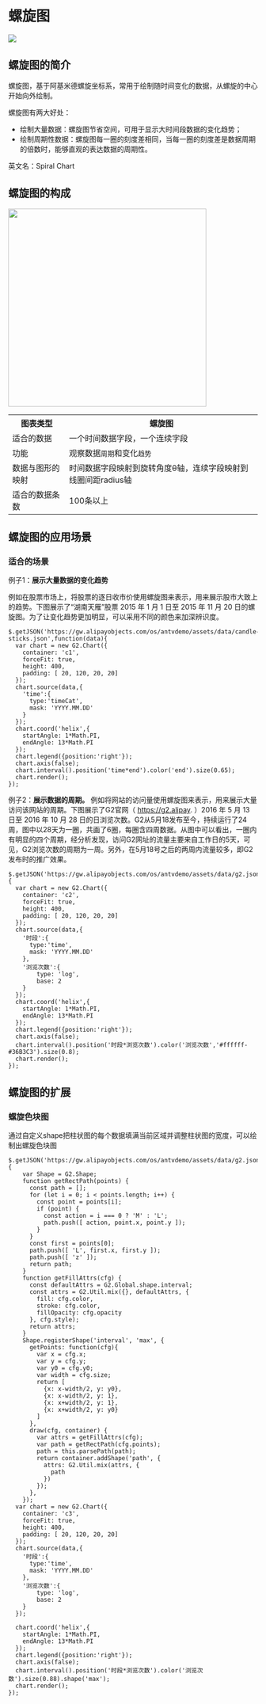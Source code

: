 <!--
title: 螺旋图
tags:
  - compare
  - time
-->

# 螺旋图

<img src="https://zos.alipayobjects.com/rmsportal/TpVCbyphCQAQPSV.png" />

## 螺旋图的简介

螺旋图，基于阿基米德螺旋坐标系，常用于绘制随时间变化的数据，从螺旋的中心开始向外绘制。

螺旋图有两大好处：
* 绘制大量数据：螺旋图节省空间，可用于显示大时间段数据的变化趋势；
* 绘制周期性数据：螺旋图每一圈的刻度差相同，当每一圈的刻度差是数据周期的倍数时，能够直观的表达数据的周期性。

英文名：Spiral Chart

## 螺旋图的构成

<img class="constitute-img" src="https://zos.alipayobjects.com/rmsportal/qyGdUeuTzufNebS.jpg" width="400px" />

<table class="struct-table">
  <tr>
    <th>图表类型</th>
    <th>螺旋图</th>
  </tr>
  <tr>
    <td>适合的数据</td>
    <td>一个时间数据字段，一个连续字段</td>
  </tr>
  <tr>
    <td>功能</td>
    <td>观察数据<code>周期</code>和变化<code>趋势</code></td>
  </tr>
  <tr>
    <td>数据与图形的映射</td>
    <td>时间数据字段映射到旋转角度θ轴，连续字段映射到线圈间距radius轴
    </td>
  </tr>
  <tr>
    <td>适合的数据条数</td>
    <td>100条以上</td>
  </tr>
</table>

<div style="clear:both;"></div>

## 螺旋图的应用场景

### 适合的场景

例子1：**展示大量数据的变化趋势**

例如在股票市场上，将股票的逐日收市价使用螺旋图来表示，用来展示股市大致上的趋势。下图展示了“湖南天雁”股票 2015 年 1 月 1 日至 2015 年 11 月 20 日的螺旋图。为了让变化趋势更加明显，可以采用不同的颜色来加深辨识度。

<div id="c1"></div>

```js-
$.getJSON('https://gw.alipayobjects.com/os/antvdemo/assets/data/candle-sticks.json',function(data){
  var chart = new G2.Chart({
    container: 'c1',
    forceFit: true,
    height: 400,
    padding: [ 20, 120, 20, 20]
  });
  chart.source(data,{
    'time':{
      type:'timeCat',
      mask: 'YYYY.MM.DD'
    }
  });
  chart.coord('helix',{
    startAngle: 1*Math.PI,
    endAngle: 13*Math.PI
  });
  chart.legend({position:'right'});
  chart.axis(false);
  chart.interval().position('time*end').color('end').size(0.65);
  chart.render();
});
```

例子2：**展示数据的周期。** 例如将网站的访问量使用螺旋图来表示，用来展示大量访问该网站的周期。下图展示了G2官网（ https://g2.alipay. ）2016 年 5 月 13 日至 2016 年 10 月 28 日的日浏览次数。G2从5月18发布至今，持续运行了24周，图中以28天为一圈，共画了6圈，每圈含四周数据。从图中可以看出，一圈内有明显的四个周期，经分析发现，访问G2网址的流量主要来自工作日的5天，可见，G2浏览次数的周期为一周。另外，在5月18号之后的两周内流量较多，即G2发布时的推广效果。

<div id="c2"></div>

```js-
$.getJSON('https://gw.alipayobjects.com/os/antvdemo/assets/data/g2.json',function(data){
  var chart = new G2.Chart({
    container: 'c2',
    forceFit: true,
    height: 400,
    padding: [ 20, 120, 20, 20]
  });
  chart.source(data,{
    '时段':{
      type:'time',
      mask: 'YYYY.MM.DD'
    },
    '浏览次数':{
    	type: 'log',
    	base: 2
    }
  });
  chart.coord('helix',{
    startAngle: 1*Math.PI,
    endAngle: 13*Math.PI
  });
  chart.legend({position:'right'});
  chart.axis(false);
  chart.interval().position('时段*浏览次数').color('浏览次数','#ffffff-#36B3C3').size(0.8);
  chart.render();
});
```

## 螺旋图的扩展

### 螺旋色块图
通过自定义shape把柱状图的每个数据填满当前区域并调整柱状图的宽度，可以绘制出螺旋色块图

<div id="c3"></div>

```js-
$.getJSON('https://gw.alipayobjects.com/os/antvdemo/assets/data/g2.json',function(data){
	var Shape = G2.Shape;
	function getRectPath(points) {
      const path = [];
      for (let i = 0; i < points.length; i++) {
        const point = points[i];
        if (point) {
          const action = i === 0 ? 'M' : 'L';
          path.push([ action, point.x, point.y ]);
        }
      }
      const first = points[0];
      path.push([ 'L', first.x, first.y ]);
      path.push([ 'z' ]);
      return path;
    }
	function getFillAttrs(cfg) {
      const defaultAttrs = G2.Global.shape.interval;
      const attrs = G2.Util.mix({}, defaultAttrs, {
        fill: cfg.color,
        stroke: cfg.color,
        fillOpacity: cfg.opacity
      }, cfg.style);
      return attrs;
    }
	Shape.registerShape('interval', 'max', {
	  getPoints: function(cfg){
	    var x = cfg.x;
	    var y = cfg.y;
	    var y0 = cfg.y0;
	    var width = cfg.size;
	    return [
	      {x: x-width/2, y: y0},
	      {x: x-width/2, y: 1},
	      {x: x+width/2, y: 1},
	      {x: x+width/2, y: y0}
	    ]
	  },
	  draw(cfg, container) {
        var attrs = getFillAttrs(cfg);
        var path = getRectPath(cfg.points);
        path = this.parsePath(path);
        return container.addShape('path', {
          attrs: G2.Util.mix(attrs, {
            path
          })
        });
      },
	});
  var chart = new G2.Chart({
    container: 'c3',
    forceFit: true,
    height: 400,
    padding: [ 20, 120, 20, 20]
  });
  chart.source(data,{
    '时段':{
      type:'time',
      mask: 'YYYY.MM.DD'
    },
    '浏览次数':{
    	type: 'log',
    	base: 2
    }
  });

  chart.coord('helix',{
    startAngle: 1*Math.PI,
    endAngle: 13*Math.PI
  });
  chart.legend({position:'right'});
  chart.axis(false);
  chart.interval().position('时段*浏览次数').color('浏览次数').size(0.88).shape('max');
  chart.render();
});
```

